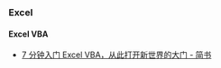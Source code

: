 ### Excel

#### Excel VBA

- [7 分钟入门 Excel VBA，从此打开新世界的大门 - 简书](https://www.jianshu.com/p/1a529d5f824a)



